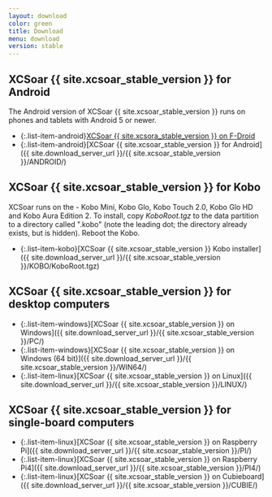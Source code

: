 ```yaml
---
layout: download
color: green
title: Download
menu: download
version: stable
---
```


## XCSoar {{ site.xcsoar_stable_version }} for Android

The Android version of XCSoar {{ site.xcsoar_stable_version }} runs on phones and tablets with Android 5 or newer.

- {:.list-item-android}[XCSoar {{ site.xcsora_stable_version }} on F-Droid](https://f-droid.org/packages/org.xcsoar/)
- {:.list-item-android}[XCSoar {{ site.xcsoar_stable_version }} for Android]({{ site.download_server_url }}/{{ site.xcsoar_stable_version }}/ANDROID/)

## XCSoar {{ site.xcsoar_stable_version }} for Kobo

XCSoar runs on the - Kobo Mini, Kobo Glo, Kobo Touch 2.0, Kobo Glo HD and
Kobo Aura Edition 2.  To install, copy *KoboRoot.tgz* to the data partition to a
directory called ".kobo" (note the leading dot; the directory already exists,
but is hidden).  Reboot the Kobo.

- {:.list-item-kobo}[XCSoar {{ site.xcsoar_stable_version }} Kobo installer]({{ site.download_server_url }}/{{ site.xcsoar_stable_version }}/KOBO/KoboRoot.tgz)

## XCSoar {{ site.xcsoar_stable_version }} for desktop computers

- {:.list-item-windows}[XCSoar {{ site.xcsoar_stable_version }} on Windows]({{ site.download_server_url }}/{{ site.xcsoar_stable_version }}/PC/)
- {:.list-item-windows}[XCSoar {{ site.xcsoar_stable_version }} on Windows (64 bit)]({{ site.download_server_url }}/{{ site.xcsoar_stable_version }}/WIN64/)
- {:.list-item-linux}[XCSoar {{ site.xcsoar_stable_version }} on Linux]({{ site.download_server_url }}/{{ site.xcsoar_stable_version }}/LINUX/)

## XCSoar {{ site.xcsoar_stable_version }} for single-board computers

- {:.list-item-linux}[XCSoar {{ site.xcsoar_stable_version }} on Raspberry Pi]({{ site.download_server_url }}/{{ site.xcsoar_stable_version }}/PI/)
- {:.list-item-linux}[XCSoar {{ site.xcsoar_stable_version }} on Raspberry Pi4]({{ site.download_server_url }}/{{ site.xcsoar_stable_version }}/PI4/)
- {:.list-item-linux}[XCSoar {{ site.xcsoar_stable_version }} on Cubieboard]({{ site.download_server_url }}/{{ site.xcsoar_stable_version }}/CUBIE/)
